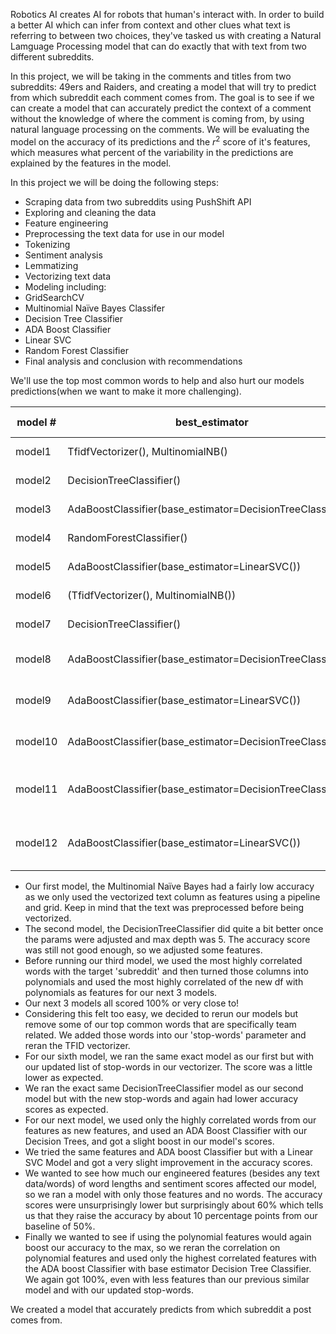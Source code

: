 Robotics AI creates AI for robots that human's interact with. In order to build a better AI which can infer from context and other clues what text is referring to between two choices, they've tasked us with creating a Natural Lamguage Processing model that can do exactly that with text from two different subreddits.

In this project, we will be taking in the comments and titles from two subreddits: 49ers and Raiders, and creating a model that will try to predict from which subreddit each comment comes from. The goal is to see if we can create a model that can accurately predict the context of a comment without the knowledge of where the comment is coming from, by using natural language processing on the comments. We will be evaluating the model on the accuracy of its predictions and the $r^2$ score of it's features, which measures what percent of the variability in the predictions are explained by the features in the model. 

In this project we will be doing the following steps:

- Scraping data from two subreddits using PushShift API
- Exploring and cleaning the data
- Feature engineering
- Preprocessing the text data for use in our model
 - Tokenizing
 - Sentiment analysis
 - Lemmatizing
- Vectorizing text data
- Modeling including:
 - GridSearchCV
 - Multinomial Naïve Bayes Classifer
 - Decision Tree Classifier
 - ADA Boost Classifier
 - Linear SVC
 - Random Forest Classifier
- Final analysis and conclusion with recommendations


We'll use the top most common words to help and also hurt our models predictions(when we want to make it more challenging).

|model #|best_estimator|X_train_score|X_test_score|best_score|feature diff|
|--------|-------------|-------------|------------|----------|------------|
|model1	|TfidfVectorizer(), MultinomialNB()|0.673497|0.639344|0.595628|only TFID on posts|
|model2	|DecisionTreeClassifier()|0.91|0.71|0.73|only TFID on posts|
|model3	|AdaBoostClassifier(base_estimator=DecisionTreeClassifier())|1.0|1.0|1.0|corr + poly/corr|
|model4	|RandomForestClassifier()| 1.0|1.0|1.0 | corr + poly/corr|
|model5	|AdaBoostClassifier(base_estimator=LinearSVC())| 1.0|1.0|1.0|corr + poly/corr|
|model6	|(TfidfVectorizer(), MultinomialNB())| 0.55| 0.54|0.52|more stop words|
|model7	|DecisionTreeClassifier()| 0.85|0.65 |0.61| more stop words|
|model8	|AdaBoostClassifier(base_estimator=DecisionTreeClassifier())|0.871585|0.647541|0.649054|more stop words + corr|
|model9|AdaBoostClassifier(base_estimator=LinearSVC())|0.655738|0.684426|0.646286|more stop words + corr|
|model10|AdaBoostClassifier(base_estimator=DecisionTreeClassifier())|0.819672|0.606557|0.605302|only engineered features|
|model11|AdaBoostClassifier(base_estimator=DecisionTreeClassifier())|1.0|1.0|1.0|more stop words + corr + poly/corr|
|model12|AdaBoostClassifier(base_estimator=LinearSVC())|1.0|0.98|0.99|more stop words + corr + poly/corr|


- Our first model, the Multinomial Naïve Bayes had a fairly low accuracy as we only used the vectorized text column as features using a pipeline and grid. Keep in mind that the text was preprocessed before being vectorized.
- The second model, the DecisionTreeClassifier did quite a bit better once the params were adjusted and max depth was 5. The accuracy score was still not good enough, so we adjusted some features.
- Before running our third model, we used the most highly correlated words with the target 'subreddit' and then turned those columns into polynomials and used the most highly correlated of the new df with polynomials as features for our next 3 models.
- Our next 3 models all scored 100% or very close to!
- Considering this felt too easy, we decided to rerun our models but remove some of our top common words that are specifically team related. We added those words into our 'stop-words' parameter and reran the TFID vectorizer.
- For our sixth model, we ran the same exact model as our first but with our updated list of stop-words in our vectorizer. The score was a little lower as expected.
- We ran the exact same DecisionTreeClassifier model as our second model but with the new stop-words and again had lower accuracy scores as expected.
- For our next model, we used only the highly correlated words from our features as new features, and used an ADA Boost Classifier with our Decision Trees, and got a slight boost in our model's scores.
- We tried the same features and ADA boost Classifier but with a Linear SVC Model and got a very slight improvement in the accuracy scores.
- We wanted to see how much our engineered features (besides any text data/words) of word lengths and sentiment scores affected our model, so we ran a model with only those features and no words. The accuracy scores were unsurprisingly lower but surprisingly about 60% which tells us that they raise the accuracy by about 10 percentage points from our baseline of 50%.
- Finally we wanted to see if using the polynomial features would again boost our accuracy to the max, so we reran the correlation on polynomial features and used only the highest correlated features with the ADA boost Classifier with base estimator Decision Tree Classifier. We again got 100%, even with less features than our previous similar model and with our updated stop-words.

We created a model that accurately predicts from which subreddit a post comes from.
